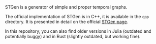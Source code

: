 STGen is a generator of simple and proper temporal graphs.

The official implementation of STGen is in C++, it is available in the ```cpp``` directory. It is presented in detail on the official [STGen page](https://arnaudcasteigts.net/blog/stgen.html).

In this repository, you can also find older versions in Julia (outdated and potentially buggy) and in Rust (slightly outdated, but working fine).

